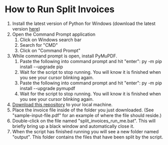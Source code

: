 # How to Run Split Invoices

1. Install the latest version of Python for Windows (download the latest version [here](https://www.python.org/downloads/))
2. Open the Command Prompt application
    1. Click on Windows search bar
    2. Search for "CMD"
    3. Click on "Command Prompt"
3. While command prompt is open, install PyMuPDF.
    1. Paste the following into command prompt and hit "enter": py -m pip install --upgrade pip
    2. Wait for the script to stop running. You will know it is finished when you see your cursor blinking again.
    3. Paste the following into command prompt and hit "enter": py -m pip install --upgrade pymupdf
    4. Wait for the script to stop running. You will know it is finished when you see your cursor blinking again.
4. [Download this repository](https://github.com/ethanthompson/Split-Invoices-File-Utility/archive/refs/heads/main.zip) to your local machine.
5. Place the invoice file inside of the folder you just downloaded. (See "sample-input-file.pdf" for an example of where the file should reside.)
6. Double-click on the file named "split_invoices_run_me.bat". This will briefly bring up a black window and automatically close it.
7. When the script has finished running you will see a new folder named "output". This folder contains the files that have been split by the script.